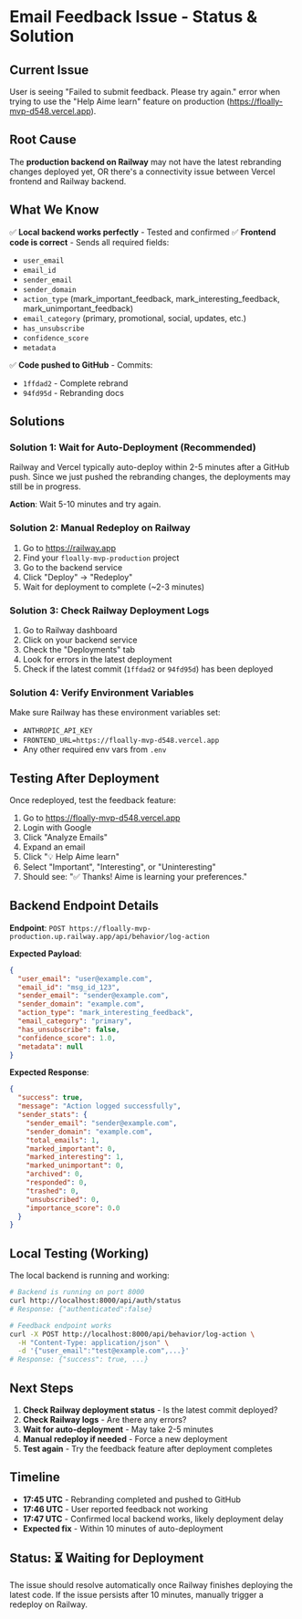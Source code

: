 # Email Feedback Issue - Status & Solution

## Current Issue
User is seeing "Failed to submit feedback. Please try again." error when trying to use the "Help Aime learn" feature on production (https://floally-mvp-d548.vercel.app).

## Root Cause
The **production backend on Railway** may not have the latest rebranding changes deployed yet, OR there's a connectivity issue between Vercel frontend and Railway backend.

## What We Know
✅ **Local backend works perfectly** - Tested and confirmed
✅ **Frontend code is correct** - Sends all required fields:
   - `user_email`
   - `email_id`  
   - `sender_email`
   - `sender_domain`
   - `action_type` (mark_important_feedback, mark_interesting_feedback, mark_unimportant_feedback)
   - `email_category` (primary, promotional, social, updates, etc.)
   - `has_unsubscribe`
   - `confidence_score`
   - `metadata`

✅ **Code pushed to GitHub** - Commits:
   - `1ffdad2` - Complete rebrand
   - `94fd95d` - Rebranding docs

## Solutions

### Solution 1: Wait for Auto-Deployment (Recommended)
Railway and Vercel typically auto-deploy within 2-5 minutes after a GitHub push. Since we just pushed the rebranding changes, the deployments may still be in progress.

**Action**: Wait 5-10 minutes and try again.

### Solution 2: Manual Redeploy on Railway

1. Go to https://railway.app
2. Find your `floally-mvp-production` project
3. Go to the backend service
4. Click "Deploy" → "Redeploy"
5. Wait for deployment to complete (~2-3 minutes)

### Solution 3: Check Railway Deployment Logs

1. Go to Railway dashboard
2. Click on your backend service
3. Check the "Deployments" tab
4. Look for errors in the latest deployment
5. Check if the latest commit (`1ffdad2` or `94fd95d`) has been deployed

### Solution 4: Verify Environment Variables

Make sure Railway has these environment variables set:
- `ANTHROPIC_API_KEY`
- `FRONTEND_URL=https://floally-mvp-d548.vercel.app`
- Any other required env vars from `.env`

## Testing After Deployment

Once redeployed, test the feedback feature:

1. Go to https://floally-mvp-d548.vercel.app
2. Login with Google
3. Click "Analyze Emails"
4. Expand an email
5. Click "💡 Help Aime learn"
6. Select "Important", "Interesting", or "Uninteresting"
7. Should see: "✅ Thanks! Aime is learning your preferences."

## Backend Endpoint Details

**Endpoint**: `POST https://floally-mvp-production.up.railway.app/api/behavior/log-action`

**Expected Payload**:
```json
{
  "user_email": "user@example.com",
  "email_id": "msg_id_123",
  "sender_email": "sender@example.com",
  "sender_domain": "example.com",
  "action_type": "mark_interesting_feedback",
  "email_category": "primary",
  "has_unsubscribe": false,
  "confidence_score": 1.0,
  "metadata": null
}
```

**Expected Response**:
```json
{
  "success": true,
  "message": "Action logged successfully",
  "sender_stats": {
    "sender_email": "sender@example.com",
    "sender_domain": "example.com",
    "total_emails": 1,
    "marked_important": 0,
    "marked_interesting": 1,
    "marked_unimportant": 0,
    "archived": 0,
    "responded": 0,
    "trashed": 0,
    "unsubscribed": 0,
    "importance_score": 0.0
  }
}
```

## Local Testing (Working)

The local backend is running and working:
```bash
# Backend is running on port 8000
curl http://localhost:8000/api/auth/status
# Response: {"authenticated":false}

# Feedback endpoint works
curl -X POST http://localhost:8000/api/behavior/log-action \
  -H "Content-Type: application/json" \
  -d '{"user_email":"test@example.com",...}'
# Response: {"success": true, ...}
```

## Next Steps

1. **Check Railway deployment status** - Is the latest commit deployed?
2. **Check Railway logs** - Are there any errors?
3. **Wait for auto-deployment** - May take 2-5 minutes
4. **Manual redeploy if needed** - Force a new deployment
5. **Test again** - Try the feedback feature after deployment completes

## Timeline

- **17:45 UTC** - Rebranding completed and pushed to GitHub
- **17:46 UTC** - User reported feedback not working
- **17:47 UTC** - Confirmed local backend works, likely deployment delay
- **Expected fix** - Within 10 minutes of auto-deployment

## Status: ⏳ Waiting for Deployment

The issue should resolve automatically once Railway finishes deploying the latest code. If the issue persists after 10 minutes, manually trigger a redeploy on Railway.

